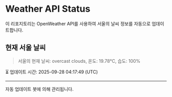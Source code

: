
# Weather API Status

이 리포지토리는 OpenWeather API를 사용하여 서울의 날씨 정보를 자동으로 업데이트합니다.

## 현재 서울 날씨
> 서울의 현재 날씨: overcast clouds, 온도: 19.78°C, 습도: 100%

⏳ 업데이트 시간: 2025-09-28 04:17:49 (UTC)

---
자동 업데이트 봇에 의해 관리됩니다.
